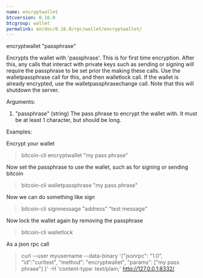 ```yaml
---
name: encryptwallet
btcversion: 0.16.0
btcgroup: wallet
permalink: en/doc/0.16.0/rpc/wallet/encryptwallet/
---
```


encryptwallet "passphrase"

Encrypts the wallet with 'passphrase'. This is for first time encryption.
After this, any calls that interact with private keys such as sending or signing 
will require the passphrase to be set prior the making these calls.
Use the walletpassphrase call for this, and then walletlock call.
If the wallet is already encrypted, use the walletpassphrasechange call.
Note that this will shutdown the server.

Arguments:
1. "passphrase"    (string) The pass phrase to encrypt the wallet with. It must be at least 1 character, but should be long.

Examples:

Encrypt your wallet
> bitcoin-cli encryptwallet "my pass phrase"

Now set the passphrase to use the wallet, such as for signing or sending bitcoin
> bitcoin-cli walletpassphrase "my pass phrase"

Now we can do something like sign
> bitcoin-cli signmessage "address" "test message"

Now lock the wallet again by removing the passphrase
> bitcoin-cli walletlock 

As a json rpc call
> curl --user myusername --data-binary '{"jsonrpc": "1.0", "id":"curltest", "method": "encryptwallet", "params": ["my pass phrase"] }' -H 'content-type: text/plain;' http://127.0.0.1:8332/


